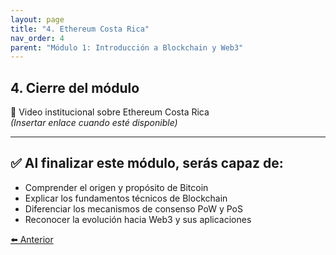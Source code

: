 ```yaml
---
layout: page
title: "4. Ethereum Costa Rica"
nav_order: 4
parent: "Módulo 1: Introducción a Blockchain y Web3"
---
```


## 4. Cierre del módulo

🎥 Video institucional sobre Ethereum Costa Rica  
*(Insertar enlace cuando esté disponible)*

---

## ✅ Al finalizar este módulo, serás capaz de:

- Comprender el origen y propósito de Bitcoin
- Explicar los fundamentos técnicos de Blockchain
- Diferenciar los mecanismos de consenso PoW y PoS
- Reconocer la evolución hacia Web3 y sus aplicaciones

<div style="display: flex; justify-content: flex-start;">
  <a class="btn" href="/Testing-Onboarding/modulo1-parte3">⬅️ Anterior</a>
</div>